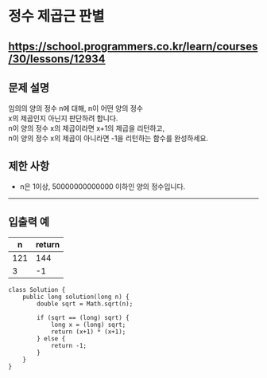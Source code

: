 # 정수 제곱근 판별
https://school.programmers.co.kr/learn/courses/30/lessons/12934
---
## 문제 설명
임의의 양의 정수 n에 대해, n이 어떤 양의 정수<br>
x의 제곱인지 아닌지 판단하려 합니다.<br>
n이 양의 정수 x의 제곱이라면 x+1의 제곱을 리턴하고,<br>
n이 양의 정수 x의 제곱이 아니라면 -1을 리턴하는 함수를 완성하세요.

## 제한 사항
+ n은 1이상, 50000000000000 이하인 양의 정수입니다.
---
## 입출력 예
| n	| return |
| --- | --- |
| 121	| 144 |
| 3	| -1 |
```declarative
class Solution {
    public long solution(long n) {
        double sqrt = Math.sqrt(n);
        
        if (sqrt == (long) sqrt) {
            long x = (long) sqrt;
            return (x+1) * (x+1);
        } else {
            return -1;
        }
    }
}
```